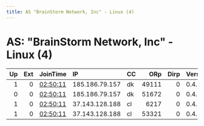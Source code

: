 ```yaml
---
title: AS "BrainStorm Network, Inc" - Linux (4)
---
```


# AS: "BrainStorm Network, Inc" - Linux (4)

|   Up |   Ext | JoinTime                                                                                              | IP             | CC   |   ORp |   Dirp | Version   | Contact             | Nickname   |   eFamMembers |
|-----:|------:|:------------------------------------------------------------------------------------------------------|:---------------|:-----|------:|-------:|:----------|:--------------------|:-----------|--------------:|
|    1 |     0 | [02:50:11](https://nusenu.github.io/OrNetStats/w/relay/006A66EFC7759C1ED3508D01F41D8D0AA6A1DAAD.html) | 185.186.79.157 | dk   | 49111 |      0 | 0.4.7.13  | ranknyank@posteo.in | wackawacka |             3 |
|    0 |     0 | [02:50:11](https://nusenu.github.io/OrNetStats/w/relay/0C6FDF601D6B746C68E86FAFD2E3A1E0770DA07F.html) | 185.186.79.157 | dk   | 51672 |      0 | 0.4.7.13  | ranknyank@posteo.in | awoogamax  |             1 |
|    1 |     0 | [02:50:11](https://nusenu.github.io/OrNetStats/w/relay/16B46F7323239BE904753062403C3B73F4807610.html) | 37.143.128.188 | cl   |  6217 |      0 | 0.4.7.13  | ranknyank@posteo.in | jack       |             3 |
|    1 |     0 | [02:50:11](https://nusenu.github.io/OrNetStats/w/relay/9E5ECA56742E57DAD841B36530B85002BD783F81.html) | 37.143.128.188 | cl   | 53321 |      0 | 0.4.7.13  | ranknyank@posteo.in | king       |             3 |
